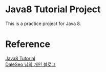 # Java8 Tutorial Project
This is a practice project for Java 8.

# Reference
[Java8 Tutorial](https://www.tutorialspoint.com/java8/index.htm)  
[DaleSeo 님의 개인 블로그](https://www.daleseo.com/)